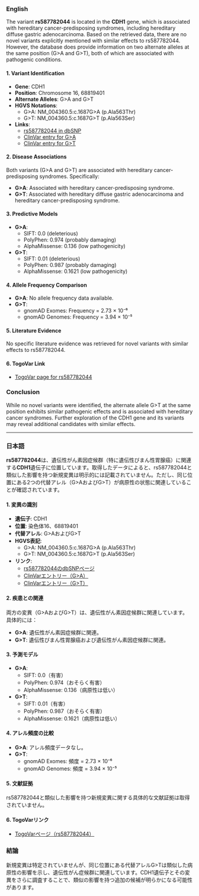 ### English
The variant **rs587782044** is located in the **CDH1** gene, which is associated with hereditary cancer-predisposing syndromes, including hereditary diffuse gastric adenocarcinoma. Based on the retrieved data, there are no novel variants explicitly mentioned with similar effects to rs587782044. However, the database does provide information on two alternate alleles at the same position (G>A and G>T), both of which are associated with pathogenic conditions.

#### 1. Variant Identification
- **Gene**: CDH1
- **Position**: Chromosome 16, 68819401
- **Alternate Alleles**: G>A and G>T
- **HGVS Notations**:
  - G>A: NM_004360.5:c.1687G>A (p.Ala563Thr)
  - G>T: NM_004360.5:c.1687G>T (p.Ala563Ser)
- **Links**:
  - [rs587782044 in dbSNP](https://identifiers.org/dbsnp/rs587782044)
  - [ClinVar entry for G>A](https://www.ncbi.nlm.nih.gov/clinvar/variation/481681)
  - [ClinVar entry for G>T](https://www.ncbi.nlm.nih.gov/clinvar/variation/141834)

#### 2. Disease Associations
Both variants (G>A and G>T) are associated with hereditary cancer-predisposing syndromes. Specifically:
- **G>A**: Associated with hereditary cancer-predisposing syndrome.
- **G>T**: Associated with hereditary diffuse gastric adenocarcinoma and hereditary cancer-predisposing syndrome.

#### 3. Predictive Models
- **G>A**:
  - SIFT: 0.0 (deleterious)
  - PolyPhen: 0.974 (probably damaging)
  - AlphaMissense: 0.136 (low pathogenicity)
- **G>T**:
  - SIFT: 0.01 (deleterious)
  - PolyPhen: 0.987 (probably damaging)
  - AlphaMissense: 0.1621 (low pathogenicity)

#### 4. Allele Frequency Comparison
- **G>A**: No allele frequency data available.
- **G>T**:
  - gnomAD Exomes: Frequency = 2.73 × 10⁻⁶
  - gnomAD Genomes: Frequency = 3.94 × 10⁻⁵

#### 5. Literature Evidence
No specific literature evidence was retrieved for novel variants with similar effects to rs587782044.

#### 6. TogoVar Link
- [TogoVar page for rs587782044](https://togovar.org)

### Conclusion
While no novel variants were identified, the alternate allele G>T at the same position exhibits similar pathogenic effects and is associated with hereditary cancer syndromes. Further exploration of the CDH1 gene and its variants may reveal additional candidates with similar effects.

---

### 日本語
**rs587782044**は、遺伝性がん素因症候群（特に遺伝性びまん性胃腺癌）に関連する**CDH1**遺伝子に位置しています。取得したデータによると、rs587782044と類似した影響を持つ新規変異は明示的には記載されていません。ただし、同じ位置にある2つの代替アレル（G>AおよびG>T）が病原性の状態に関連していることが確認されています。

#### 1. 変異の識別
- **遺伝子**: CDH1
- **位置**: 染色体16、68819401
- **代替アレル**: G>AおよびG>T
- **HGVS表記**:
  - G>A: NM_004360.5:c.1687G>A (p.Ala563Thr)
  - G>T: NM_004360.5:c.1687G>T (p.Ala563Ser)
- **リンク**:
  - [rs587782044のdbSNPページ](https://identifiers.org/dbsnp/rs587782044)
  - [ClinVarエントリー（G>A）](https://www.ncbi.nlm.nih.gov/clinvar/variation/481681)
  - [ClinVarエントリー（G>T）](https://www.ncbi.nlm.nih.gov/clinvar/variation/141834)

#### 2. 疾患との関連
両方の変異（G>AおよびG>T）は、遺伝性がん素因症候群に関連しています。具体的には：
- **G>A**: 遺伝性がん素因症候群に関連。
- **G>T**: 遺伝性びまん性胃腺癌および遺伝性がん素因症候群に関連。

#### 3. 予測モデル
- **G>A**:
  - SIFT: 0.0（有害）
  - PolyPhen: 0.974（おそらく有害）
  - AlphaMissense: 0.136（病原性は低い）
- **G>T**:
  - SIFT: 0.01（有害）
  - PolyPhen: 0.987（おそらく有害）
  - AlphaMissense: 0.1621（病原性は低い）

#### 4. アレル頻度の比較
- **G>A**: アレル頻度データなし。
- **G>T**:
  - gnomAD Exomes: 頻度 = 2.73 × 10⁻⁶
  - gnomAD Genomes: 頻度 = 3.94 × 10⁻⁵

#### 5. 文献証拠
rs587782044と類似した影響を持つ新規変異に関する具体的な文献証拠は取得されていません。

#### 6. TogoVarリンク
- [TogoVarページ（rs587782044）](https://togovar.org)

### 結論
新規変異は特定されていませんが、同じ位置にある代替アレルG>Tは類似した病原性の影響を示し、遺伝性がん症候群に関連しています。CDH1遺伝子とその変異をさらに調査することで、類似の影響を持つ追加の候補が明らかになる可能性があります。